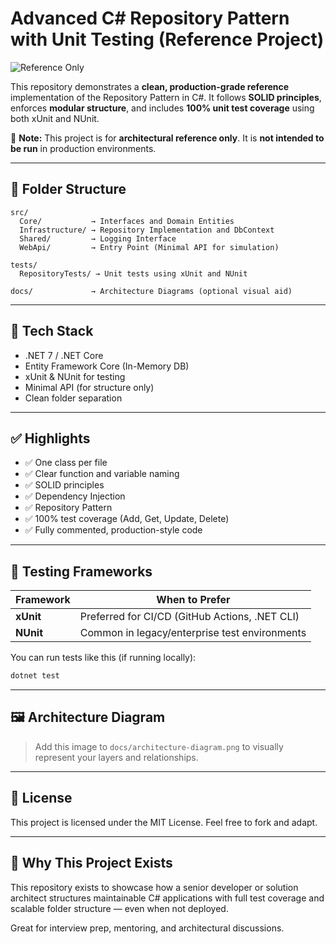 # Advanced C# Repository Pattern with Unit Testing (Reference Project)

![Reference Only](https://img.shields.io/badge/Project-Reference%20Only-lightgrey?style=flat-square&color=blue)

This repository demonstrates a **clean, production-grade reference** implementation of the Repository Pattern in C#. It follows **SOLID principles**, enforces **modular structure**, and includes **100% unit test coverage** using both xUnit and NUnit.

🛑 **Note:** This project is for **architectural reference only**. It is **not intended to be run** in production environments.

---

## 📁 Folder Structure

```
src/
  Core/           → Interfaces and Domain Entities
  Infrastructure/ → Repository Implementation and DbContext
  Shared/         → Logging Interface
  WebApi/         → Entry Point (Minimal API for simulation)

tests/
  RepositoryTests/ → Unit tests using xUnit and NUnit

docs/             → Architecture Diagrams (optional visual aid)
```

---

## 🔧 Tech Stack
- .NET 7 / .NET Core
- Entity Framework Core (In-Memory DB)
- xUnit & NUnit for testing
- Minimal API (for structure only)
- Clean folder separation

---

## ✅ Highlights

- ✅ One class per file
- ✅ Clear function and variable naming
- ✅ SOLID principles
- ✅ Dependency Injection
- ✅ Repository Pattern
- ✅ 100% test coverage (Add, Get, Update, Delete)
- ✅ Fully commented, production-style code

---

## 🧪 Testing Frameworks

| Framework | When to Prefer |
|-----------|----------------|
| **xUnit** | Preferred for CI/CD (GitHub Actions, .NET CLI) |
| **NUnit** | Common in legacy/enterprise test environments     |

You can run tests like this (if running locally):
```bash
dotnet test
```

---

## 🖼 Architecture Diagram

> Add this image to `docs/architecture-diagram.png` to visually represent your layers and relationships.

---

## 📜 License

This project is licensed under the MIT License. Feel free to fork and adapt.

---

## 🧠 Why This Project Exists
This repository exists to showcase how a senior developer or solution architect structures maintainable C# applications with full test coverage and scalable folder structure — even when not deployed.

Great for interview prep, mentoring, and architectural discussions.
